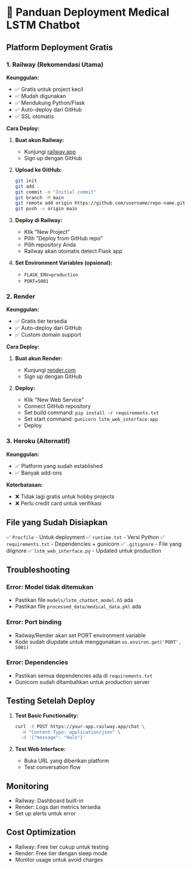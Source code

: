 # 🚀 Panduan Deployment Medical LSTM Chatbot

## Platform Deployment Gratis

### 1. Railway (Rekomendasi Utama)

**Keunggulan:**
- ✅ Gratis untuk project kecil
- ✅ Mudah digunakan
- ✅ Mendukung Python/Flask
- ✅ Auto-deploy dari GitHub
- ✅ SSL otomatis

**Cara Deploy:**

1. **Buat akun Railway:**
   - Kunjungi [railway.app](https://railway.app)
   - Sign up dengan GitHub

2. **Upload ke GitHub:**
   ```bash
   git init
   git add .
   git commit -m "Initial commit"
   git branch -M main
   git remote add origin https://github.com/username/repo-name.git
   git push -u origin main
   ```

3. **Deploy di Railway:**
   - Klik "New Project"
   - Pilih "Deploy from GitHub repo"
   - Pilih repository Anda
   - Railway akan otomatis detect Flask app

4. **Set Environment Variables (opsional):**
   - `FLASK_ENV=production`
   - `PORT=5001`

### 2. Render

**Keunggulan:**
- ✅ Gratis tier tersedia
- ✅ Auto-deploy dari GitHub
- ✅ Custom domain support

**Cara Deploy:**

1. **Buat akun Render:**
   - Kunjungi [render.com](https://render.com)
   - Sign up dengan GitHub

2. **Deploy:**
   - Klik "New Web Service"
   - Connect GitHub repository
   - Set build command: `pip install -r requirements.txt`
   - Set start command: `gunicorn lstm_web_interface:app`
   - Deploy

### 3. Heroku (Alternatif)

**Keunggulan:**
- ✅ Platform yang sudah established
- ✅ Banyak add-ons

**Keterbatasan:**
- ❌ Tidak lagi gratis untuk hobby projects
- ❌ Perlu credit card untuk verifikasi

## File yang Sudah Disiapkan

✅ `Procfile` - Untuk deployment
✅ `runtime.txt` - Versi Python
✅ `requirements.txt` - Dependencies + gunicorn
✅ `.gitignore` - File yang diignore
✅ `lstm_web_interface.py` - Updated untuk production

## Troubleshooting

### Error: Model tidak ditemukan
- Pastikan file `models/lstm_chatbot_model.h5` ada
- Pastikan file `processed_data/medical_data.pkl` ada

### Error: Port binding
- Railway/Render akan set PORT environment variable
- Kode sudah diupdate untuk menggunakan `os.environ.get('PORT', 5001)`

### Error: Dependencies
- Pastikan semua dependencies ada di `requirements.txt`
- Gunicorn sudah ditambahkan untuk production server

## Testing Setelah Deploy

1. **Test Basic Functionality:**
   ```bash
   curl -X POST https://your-app.railway.app/chat \
     -H "Content-Type: application/json" \
     -d '{"message": "Halo"}'
   ```

2. **Test Web Interface:**
   - Buka URL yang diberikan platform
   - Test conversation flow

## Monitoring

- Railway: Dashboard built-in
- Render: Logs dan metrics tersedia
- Set up alerts untuk error

## Cost Optimization

- Railway: Free tier cukup untuk testing
- Render: Free tier dengan sleep mode
- Monitor usage untuk avoid charges 
